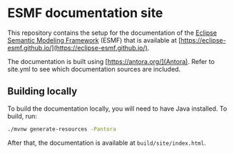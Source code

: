 # ESMF documentation site

This repository contains the setup for the documentation of the [Eclipse Semantic Modeling Framework](https://projects.eclipse.org/projects/dt.esmf)
(ESMF) that is available at [https://eclipse-esmf.github.io/](https://eclipse-esmf.github.io/).

The documentation is built using [https://antora.org/](Antora). Refer to site.yml to see which
documentation sources are included.

## Building locally

To build the documentation locally, you will need to have Java installed. To build, run:

```sh
./mvnw generate-resources -Pantora
```

After that, the documentation is available at `build/site/index.html`.
